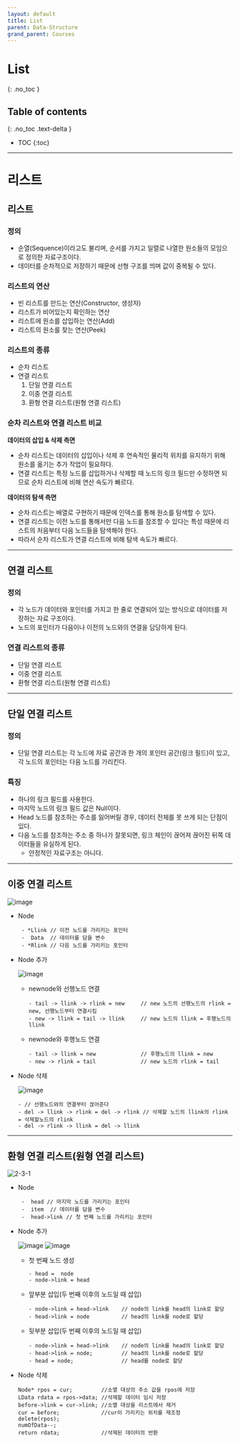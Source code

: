 ```yaml
---
layout: default
title: List
parent: Data-Structure
grand_parent: Courses
---
```


# List

{: .no_toc }

## Table of contents

{: .no_toc .text-delta }

- TOC
  {:toc}

---

# 리스트

## 리스트

### 정의

- 순열(Sequence)이라고도 불리며, 순서를 가지고 일렬로 나열한 원소들의 모임으로 정의한 자료구조이다.
- 데이터를 순차적으로 저장하기 때문에 선형 구조를 띄며 값이 중복될 수 있다.

### 리스트의 연산

- 빈 리스트를 만드는 연산(Constructor, 생성자)
- 리스트가 비어있는지 확인하는 연산
- 리스트에 원소를 삽입하는 연산(Add)
- 리스트의 원소를 찾는 연산(Peek)

### 리스트의 종류

- 순차 리스트
- 연결 리스트
  1. 단일 연결 리스트
  2. 이중 연결 리스트
  3. 환형 연결 리스트(원형 연결 리스트)

### 순차 리스트와 연결 리스트 비교

**데이터의 삽입 & 삭제 측면**

- 순차 리스트는 데이터의 삽입이나 삭제 후 연속적인 물리적 위치를 유지하기 위해 원소를 옮기는 추가 작업이 필요하다.
- 연결 리스트는 특정 노드를 삽입하거나 삭제할 때 노드의 링크 필드만 수정하면 되므로 순차 리스트에 비해 연산 속도가 빠르다.

**데이터의 탐색 측면**

- 순차 리스트는 배열로 구현하기 때문에 인덱스를 통해 원소를 탐색할 수 있다.
- 연결 리스트는 이전 노드를 통해서만 다음 노드를 참조할 수 있다는 특성 때문에 리스트의 처음부터 다음 노드들을 탐색해야 한다.
- 따라서 순차 리스트가 연결 리스트에 비해 탐색 속도가 빠르다.

---

## 연결 리스트

### 정의

- 각 노드가 데이터와 포인터를 가지고 한 줄로 연결되어 있는 방식으로 데이터를 저장하는 자료 구조이다.
- 노드의 포인터가 다음이나 이전의 노드와의 연결을 담당하게 된다.

### 연결 리스트의 종류

- 단일 연결 리스트
- 이중 연결 리스트
- 환형 연결 리스트(원형 연결 리스트)

---

## 단일 연결 리스트

### 정의

- 단일 연결 리스트는 각 노드에 자료 공간과 한 개의 포인터 공간(링크 필드)이 있고, 각 노드의 포인터는 다음 노드를 가리킨다.

### 특징

- 하나의 링크 필드를 사용한다.
- 마지막 노드의 링크 필드 값은 Null이다.
- Head 노드를 참조하는 주소를 잃어버릴 경우, 데이터 전체를 못 쓰게 되는 단점이 있다.
- 다음 노드를 참조하는 주소 중 하나가 잘못되면, 링크 체인이 끊어져 끊어진 뒤쪽 데이터들을 유실하게 된다.
  - 안정적인 자료구조는 아니다.

---

## 이중 연결 리스트

![image](https://user-images.githubusercontent.com/113777043/204078252-5804e394-5921-4bfc-a25c-c89456c1a7bf.png)

- Node

  ```
   - *Llink // 이전 노드를 가리키는 포인터
   -  Data  // 데이터를 담을 변수
   - *Rlink // 다음 노드를 가리키는 포인터
  ```

- Node 추가

  ![image](https://user-images.githubusercontent.com/113777043/204078990-c0a340f7-0fd1-4941-96b9-a61b781034d5.png)

  - newnode와 선행노드 연결

    ```
    - tail -> llink -> rlink = new     // new 노드의 선행노드의 rlink = new, 선행노드부터 연결시킴
    - new -> llink = tail -> llink     // new 노드의 llink = 후행노드의 llink
    ```

  - newnode와 후행노드 연결

    ```
    - tail -> llink = new              // 후행노드의 llink = new
    - new -> rlink = tail              // new 노드의 rlink = tail
    ```

- Node 삭제

  ![image](https://user-images.githubusercontent.com/113777043/204079011-a935fbe2-6758-4e3d-8dba-db390e3cafda.png)

  ```
  - // 선행노드와의 연결부터 끊어준다
  - del -> llink -> rlink = del -> rlink // 삭제할 노드의 llink의 rlink = 삭제할노드의 rlink
  - del -> rlink -> llink = del -> llink
  ```

---

## 환형 연결 리스트(원형 연결 리스트)

![2-3-1](https://user-images.githubusercontent.com/57708995/204690252-68bb3a17-e739-4926-a392-e1b3fc17a54b.JPG)

- Node

  ```
   -  head // 마지막 노드를 가리키는 포인터
   -  item  // 데이터를 담을 변수
   -  head->link // 첫 번째 노드를 가리키는 포인터
  ```

- Node 추가

  ![image](https://user-images.githubusercontent.com/57708995/204696674-fd5c00c3-3a65-4f37-85be-6f74dcddae66.png)
  ![image](https://user-images.githubusercontent.com/57708995/204696817-c8d61be5-5170-49a2-ac4e-8a4b7108f3d3.png)

  - 첫 번째 노드 생성

    ```
    - head =  node
    - node->link = head
    ```

  - 앞부분 삽입(두 번째 이후의 노드일 때 삽입)

    ```
    - node->link = head->link    // node의 link를 head의 link로 할당
    - head->link = node          // head의 link를 node로 할당
    ```

  - 뒷부분 삽입(두 번째 이후의 노드일 때 삽입)

    ```
    - node->link = head->link    // node의 link를 head의 link로 할당
    - head->link = node;	     // head의 link를 node로 할당
    - head = node;	             // head를 node로 할당
    ```

- Node 삭제

  ```
  Node* rpos = cur;         //소멸 대상의 주소 값을 rpos에 저장
  LData rdata = rpos->data; //삭제할 데이터 임시 저장
  before->link = cur->link; //소멸 대상을 리스트에서 제거
  cur = before;             //cur이 가리키는 위치를 재조정
  delete(rpos);
  numOfData--;
  return rdata;             //삭제된 데이터의 반환
  ```
